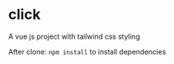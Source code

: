 # click

A vue js project with tailwind css styling

After clone:
`npm install` to install dependencies
